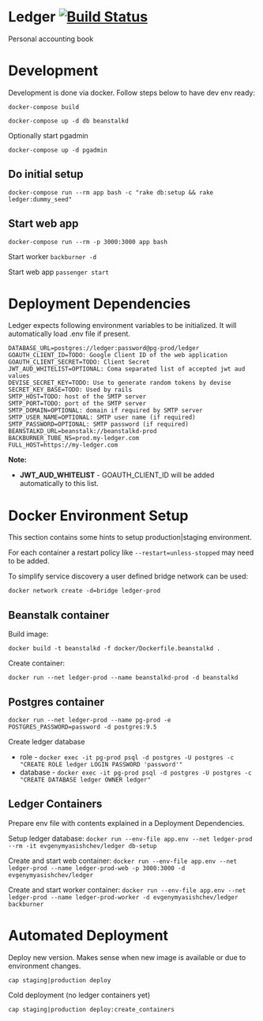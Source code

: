 # Ledger [<img src="https://travis-ci.org/evgeny-myasishchev/ledger.svg?branch=master" alt="Build Status" />](https://travis-ci.org/evgeny-myasishchev/ledger)

Personal accounting book

# Development

Development is done via docker. Follow steps below to have dev env ready:

`docker-compose build`

`docker-compose up -d db beanstalkd`

Optionally start pgadmin

`docker-compose up -d pgadmin`

## Do initial setup

`docker-compose run --rm app bash -c "rake db:setup && rake ledger:dummy_seed"`

## Start web app

`docker-compose run --rm -p 3000:3000 app bash`

Start worker
`backburner -d`

Start web app
`passenger start`

# Deployment Dependencies

Ledger expects following environment variables to be initialized. It will automatically load .env file if present.

```
DATABASE_URL=postgres://ledger:password@pg-prod/ledger
GOAUTH_CLIENT_ID=TODO: Google Client ID of the web application
GOAUTH_CLIENT_SECRET=TODO: Client Secret
JWT_AUD_WHITELIST=OPTIONAL: Coma separated list of accepted jwt aud values
DEVISE_SECRET_KEY=TODO: Use to generate random tokens by devise
SECRET_KEY_BASE=TODO: Used by rails
SMTP_HOST=TODO: host of the SMTP server
SMTP_PORT=TODO: port of the SMTP server
SMTP_DOMAIN=OPTIONAL: domain if required by SMTP server
SMTP_USER_NAME=OPTIONAL: SMTP user name (if required)
SMTP_PASSWORD=OPTIONAL: SMTP password (if required)
BEANSTALKD_URL=beanstalk://beanstalkd-prod
BACKBURNER_TUBE_NS=prod.my-ledger.com
FULL_HOST=https://my-ledger.com
```

**Note:**

* **JWT_AUD_WHITELIST** - GOAUTH_CLIENT_ID will be added automatically to this list.

# Docker Environment Setup

This section contains some hints to setup production|staging environment.

For each container a restart policy like ```--restart=unless-stopped``` may need to be added.

To simplify service discovery a user defined bridge network can be used:

```docker network create -d=bridge ledger-prod```

## Beanstalk container

Build image: 

```docker build -t beanstalkd -f docker/Dockerfile.beanstalkd .```

Create container: 

```docker run --net ledger-prod --name beanstalkd-prod -d beanstalkd```

## Postgres container

```docker run --net ledger-prod --name pg-prod -e POSTGRES_PASSWORD=password -d postgres:9.5```

Create ledger database
* role - ```docker exec -it pg-prod psql -d postgres -U postgres -c "CREATE ROLE ledger LOGIN PASSWORD 'password'"```
* database - ```docker exec -it pg-prod psql -d postgres -U postgres -c "CREATE DATABASE ledger OWNER ledger"```

## Ledger Containers

Prepare env file with contents explained in a Deployment Dependencies.

Setup ledger database: ```docker run --env-file app.env --net ledger-prod --rm -it evgenymyasishchev/ledger db-setup```

Create and start web container: ```docker run --env-file app.env --net ledger-prod --name ledger-prod-web -p 3000:3000 -d evgenymyasishchev/ledger```

Create and start worker container: ```docker run --env-file app.env --net ledger-prod --name ledger-prod-worker -d evgenymyasishchev/ledger backburner```

# Automated Deployment

Deploy new version. Makes sense when new image is available or due to environment changes.

```
cap staging|production deploy
```

Cold deployment (no ledger containers yet)
```
cap staging|production deploy:create_containers
```
